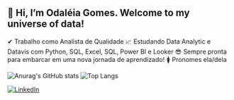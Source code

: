 ## **👋 Hi, I’m Odaléia Gomes. Welcome to my universe of data!**
✔  Trabalho como Analista de Qualidade
📈 Estudando Data Analytic e Datavis com Python, SQL, Excel, SQL, Power BI e Looker
😎 Sempre pronta para embarcar em uma nova jornada de aprendizado!
🚺 Pronomes ela/dela



 ![Anurag's GitHub stats](https://github-readme-stats.vercel.app/api?username=Odaleia22&show_icons=true&theme=cobalt)
 ![Top Langs](https://github-readme-stats.vercel.app/api/top-langs/?username=Odaleia22&hide_progress=true&theme=cobalt)

[![LinkedIn](https://img.shields.io/badge/LinkedIn-0077B5?style=for-the-badge&logo=linkedin&logoColor=white%29)](https://www.linkedin.com/in/www.linkedin.com/in/odaléia)

